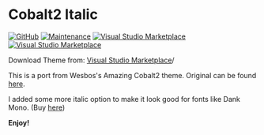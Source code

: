 # Cobalt2 Italic

[![GitHub](https://img.shields.io/github/license/mashape/apistatus.svg)](https://opensource.org/licenses/MIT)
[![Maintenance](https://img.shields.io/badge/Maintained%3F-yes-green.svg)](https://github.com/Shobhit1/cobalt2-italic/graphs/commit-activity)
[![Visual Studio Marketplace](https://img.shields.io/vscode-marketplace/v/shobhit01.cobalt2-italic.svg)](https://marketplace.visualstudio.com/items?itemName=shobhit01.cobalt2-italic)
[![Visual Studio Marketplace](https://img.shields.io/vscode-marketplace/d/shobhit01.cobalt2-italic.svg)](https://marketplace.visualstudio.com/items?itemName=shobhit01.cobalt2-italic)

Download Theme from: [Visual Studio Marketplace](https://marketplace.visualstudio.com/items?itemName=shobhit01.cobalt2-italic)/

This is a port from Wesbos's Amazing Cobalt2 theme. Original can be found [here](https://marketplace.visualstudio.com/items?itemName=wesbos.theme-cobalt2).

I added some more italic option to make it look good for fonts like Dank Mono. (Buy [here](https://dank.sh/))

**Enjoy!**
